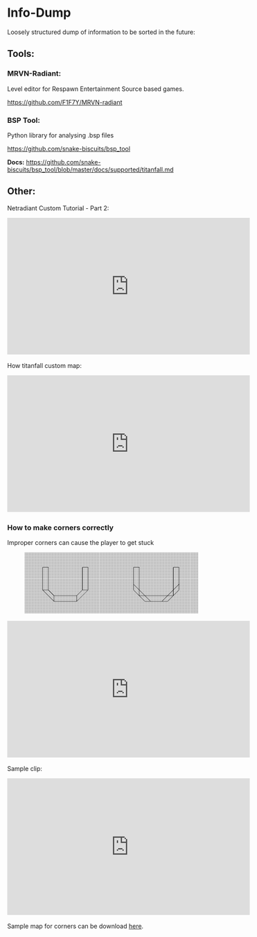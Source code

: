 # Info-Dump

Loosely structured dump of information to be sorted in the future:

## Tools:

### MRVN-Radiant:

Level editor for Respawn Entertainment Source based games.

https://github.com/F1F7Y/MRVN-radiant

### BSP Tool:

Python library for analysing .bsp files

https://github.com/snake-biscuits/bsp_tool

**Docs:** https://github.com/snake-biscuits/bsp_tool/blob/master/docs/supported/titanfall.md


## Other:

Netradiant Custom Tutorial - Part 2:

<iframe width="560" height="315" src="https://www.youtube-nocookie.com/embed/JZO8H4rBqtA" title="YouTube video player" frameborder="0" allow="accelerometer; autoplay; clipboard-write; encrypted-media; gyroscope; picture-in-picture; web-share" referrerpolicy="strict-origin-when-cross-origin" allowfullscreen></iframe>

How titanfall custom map:

<iframe width="560" height="315" src="https://www.youtube-nocookie.com/embed/gmNzc5Go2ow" title="YouTube video player" frameborder="0" allow="accelerometer; autoplay; clipboard-write; encrypted-media; gyroscope; picture-in-picture; web-share" referrerpolicy="strict-origin-when-cross-origin" allowfullscreen></iframe>

### How to make corners correctly

Improper corners can cause the player to get stuck

<figure class="screenshot">
<img src="/_static/map-corners.png" class="screenshot"
alt="/_static/map-corners.png" />
</figure>

<iframe width="560" height="315" src="https://www.youtube-nocookie.com/embed/mwvxonuCm8U" title="YouTube video player" frameborder="0" allow="accelerometer; autoplay; clipboard-write; encrypted-media; gyroscope; picture-in-picture; web-share" referrerpolicy="strict-origin-when-cross-origin" allowfullscreen></iframe>

Sample clip:

<iframe width="560" height="315" src="https://www.youtube-nocookie.com/embed/zgWDme7Y6oI" title="YouTube video player" frameborder="0" allow="accelerometer; autoplay; clipboard-write; encrypted-media; gyroscope; picture-in-picture; web-share" referrerpolicy="strict-origin-when-cross-origin" allowfullscreen></iframe>

Sample map for corners can be download [here](/_static/corner_test_map.map).
